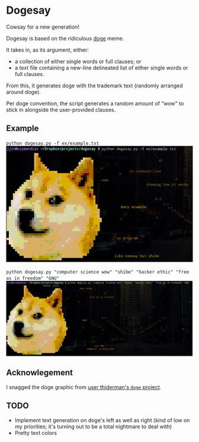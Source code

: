 # Dogesay #

Cowsay for a new generation!

Dogesay is based on the ridiculous [doge](http://knowyourmeme.com/memes/doge)
meme.

It takes in, as its argument, either:
* a collection of either single words or full clauses; or
* a text file containing a new-line delineated list of either single words or
  full clauses.

From this, it generates doge with the trademark text (randomly arranged around
doge).
  
Per doge convention, the script generates a random amount of "wow" to stick in
alongside the user-provided clauses.

## Example ##

`python dogesay.py -f ex/example.txt`
![Dogesay with file as input](ex/ex_scrot_fileinput.jpg?raw=true)

`python dogesay.py "computer science wow" "shibe" "hacker ethic" "free as in
freedom" "GNU"`
![Dogesay with direct arguments](ex/ex_scrot_directarg.jpg?raw=true)

## Acknowlegement ##

I snagged the doge graphic from
[user thiderman's `doge` project](https://github.com/thiderman/doge).

## TODO ##
* Implement text generation on doge's left as well as right (kind of low on my
  priorities; it's turning out to be a total nightmare to deal with)
* Pretty text colors
